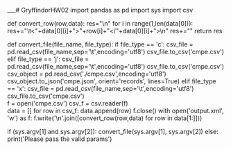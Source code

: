 ___# GryffindorHW02
import pandas as pd
import sys
import csv

def convert_row(row,data):
      res="<player>\n"
      for i in range(1,len(data[0])):
        res+="\t<"+data[0][i]+">"+row[i]+"</"+data[0][i]+">\n"
      res+="</player>"
      return res

def convert_file(file_name, file_type):
    if file_type == 'c':
        csv_file = pd.read_csv(file_name,sep='\t',encoding='utf8')
        csv_file.to_csv('cmpe.csv')
    elif file_type == 'j':
        csv_file = pd.read_csv(file_name,sep='\t',encoding='utf8')
        csv_file.to_csv('cmpe.csv')
        csv_object = pd.read_csv('./cmpe.csv',encoding='utf8')
        csv_object.to_json('cmpe.json', orient='records', lines=True)
    elif file_type == 'x':
        csv_file = pd.read_csv(file_name,sep='\t',encoding='utf8')
        csv_file.to_csv('cmpe.csv')       
        f = open('cmpe.csv')
        csv_f = csv.reader(f)   
        data = []
        for row in csv_f: 
          data.append(row)
        f.close()
        with open('output.xml', 'w') as f: f.write('\n'.join([convert_row(row,data) for row in data[1:]]))



if (sys.argv[1] and sys.argv[2]):
    convert_file(sys.argv[1], sys.argv[2])
else:
    print('Please pass the valid params')
